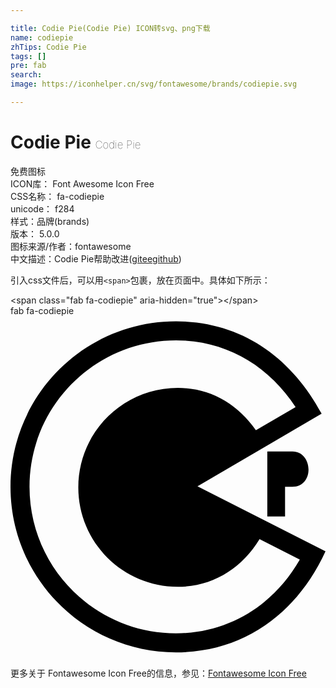 ```yaml
---

title: Codie Pie(Codie Pie) ICON转svg、png下载
name: codiepie
zhTips: Codie Pie
tags: []
pre: fab
search: 
image: https://iconhelper.cn/svg/fontawesome/brands/codiepie.svg

---
```


# Codie Pie  <small style="font-size: 60%;font-weight: 100">Codie Pie</small>


<div class="detail-page">
<p>
<span><span class="badge-success badge">免费图标</span> </span>
<br/>
<span>
ICON库：
<span class="badge-secondary badge">Font Awesome Icon Free</span> 
</span>
<br/>
<span>
CSS名称：
<span class="badge-secondary badge">fa-codiepie</span> 
</span>
<br/>
<span>
unicode：
<span class="badge-secondary badge">f284</span> 
<copy-btn content='f284' btn-title=""></copy-btn>
<copy-btn :content='String.fromCodePoint(parseInt("f284", 16))' btn-title="复制U"></copy-btn>
</span><br/><span>样式：<span class="badge-light badge">品牌(brands)</span></span>
<br/>
<span>
版本：
<span class="badge-secondary badge">5.0.0</span> 
</span>
<br/>
<span>图标来源/作者：<span class="badge-light badge">fontawesome</span></span> 
<br/>
<span class="zh-detail">中文描述：<span class="badge-primary badge">Codie Pie</span><span class="help-link"><span>帮助改进</span>(<a href="https://gitee.com/liuwave/icon-helper/edit/master/json/fontawesome/brands/codiepie.json" target="_blank" rel="noopener noreferrer">gitee</a><a href="https://github.com/liuwave/icon-helper/edit/master/json/fontawesome/brands/codiepie.json" target="_blank" rel="noopener noreferrer">github</a></span>)</span><br/>
</p>
</div>
<div class="alert alert-dark">
  <i class="fab fa-codiepie fa-xs"></i>
  <i class="fab fa-codiepie fa-sm"></i>
  <i class="fab fa-codiepie fa-lg"></i>
  <i class="fab fa-codiepie fa-2x"></i>
  <i class="fab fa-codiepie fa-3x"></i>
  <i class="fab fa-codiepie fa-5x"></i>
  <i class="fab fa-codiepie fa-7x"></i>
</div>
<div>
  <p>引入css文件后，可以用<code>&lt;span&gt;</code>包裹，放在页面中。具体如下所示：    
  </p>
  <div class="alert alert-primary" style="font-size: 14px">
    &lt;span class="fab fa-codiepie" aria-hidden="true"&gt;&lt;/span&gt;
    <copy-btn content='<span class="fab fa-codiepie" aria-hidden="true"></span>'></copy-btn>
  </div>
  <div class="alert alert-secondary">
    <i class="fab fa-codiepie"
    style="font-size: 24px"
    aria-hidden="true"></i> fab fa-codiepie
    <copy-btn content="fab fa-codiepie" btn-title="复制图标名称"></copy-btn>
  </div>
</div>
<div id="svg" class="svg-wrap">
<svg xmlns="http://www.w3.org/2000/svg" viewBox="0 0 472 512"><path d="M422.5 202.9c30.7 0 33.5 53.1-.3 53.1h-10.8v44.3h-26.6v-97.4h37.7zM472 352.6C429.9 444.5 350.4 504 248 504 111 504 0 393 0 256S111 8 248 8c97.4 0 172.8 53.7 218.2 138.4l-186 108.8L472 352.6zm-38.5 12.5l-60.3-30.7c-27.1 44.3-70.4 71.4-122.4 71.4-82.5 0-149.2-66.7-149.2-148.9 0-82.5 66.7-149.2 149.2-149.2 48.4 0 88.9 23.5 116.9 63.4l59.5-34.6c-40.7-62.6-104.7-100-179.2-100-121.2 0-219.5 98.3-219.5 219.5S126.8 475.5 248 475.5c78.6 0 146.5-42.1 185.5-110.4z"/></svg>
</div>
<detail full-name='fa-codiepie'></detail>

<Vssue title="关于“Codie Pie”的评论" />
    
<div><p>更多关于  Fontawesome Icon Free的信息，参见：<a target="_blank" href="https://iconhelper.cn/fontawesome.html">Fontawesome Icon Free</a>
</p></div>
